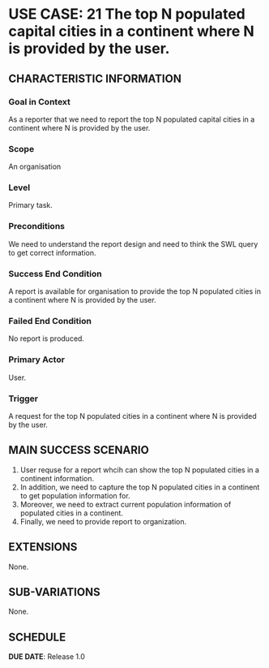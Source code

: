 # USE CASE: 21 The top N populated capital cities in a continent where N is provided by the user.

## CHARACTERISTIC INFORMATION

### Goal in Context

As a reporter that we need to report the top N populated capital cities in a continent where N is provided by the user.

### Scope

An organisation

### Level

Primary task.

### Preconditions

We need to understand the report design and need to think the SWL query to get correct information.

### Success End Condition

A report is available for organisation to provide the top N populated cities in a continent where N is provided by the user.

### Failed End Condition

No report is produced.

### Primary Actor

User.

### Trigger

A request for the top N populated cities in a continent where N is provided by the user.

## MAIN SUCCESS SCENARIO

1. User requse for a report whcih can show the top N populated cities in a continent information.
2. In addition, we need to capture the top N populated cities in a continent to get population information for.
3. Moreover, we need to extract current population information of populated cities in a continent.
4. Finally, we need to  provide report to organization.

## EXTENSIONS

None.

## SUB-VARIATIONS

None.

## SCHEDULE

**DUE DATE**: Release 1.0
